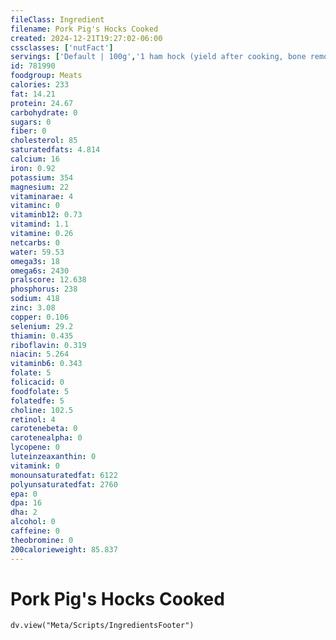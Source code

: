 ```yaml
---
fileClass: Ingredient
filename: Pork Pig's Hocks Cooked
created: 2024-12-21T19:27:02-06:00
cssclasses: ['nutFact']
servings: ['Default | 100g','1 ham hock (yield after cooking, bone removed) | 51','1 oz, with bone, raw (yield after cooking, bone removed) | 5','1 oz, with bone, cooked (yield after bone removed) | 6','1 cubic inch, boneless, cooked | 18','1 cup, cooked, diced | 140']
id: 781990
foodgroup: Meats
calories: 233
fat: 14.21
protein: 24.67
carbohydrate: 0
sugars: 0
fiber: 0
cholesterol: 85
saturatedfats: 4.814
calcium: 16
iron: 0.92
potassium: 354
magnesium: 22
vitaminarae: 4
vitaminc: 0
vitaminb12: 0.73
vitamind: 1.1
vitamine: 0.26
netcarbs: 0
water: 59.53
omega3s: 18
omega6s: 2430
pralscore: 12.638
phosphorus: 238
sodium: 418
zinc: 3.08
copper: 0.106
selenium: 29.2
thiamin: 0.435
riboflavin: 0.319
niacin: 5.264
vitaminb6: 0.343
folate: 5
folicacid: 0
foodfolate: 5
folatedfe: 5
choline: 102.5
retinol: 4
carotenebeta: 0
carotenealpha: 0
lycopene: 0
luteinzeaxanthin: 0
vitamink: 0
monounsaturatedfat: 6122
polyunsaturatedfat: 2760
epa: 0
dpa: 16
dha: 2
alcohol: 0
caffeine: 0
theobromine: 0
200calorieweight: 85.837
---
```


# Pork Pig's Hocks Cooked

```dataviewjs
dv.view("Meta/Scripts/IngredientsFooter")
```